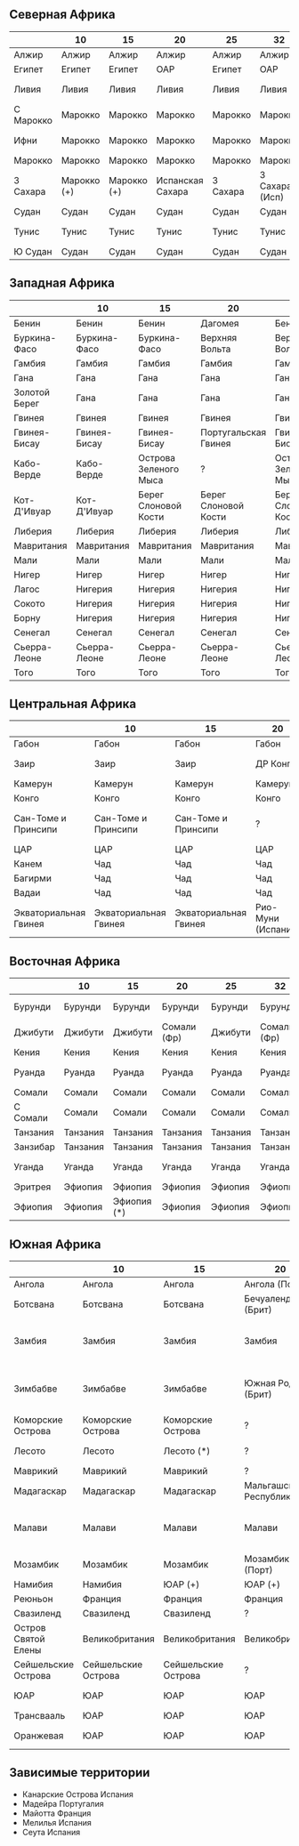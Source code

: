 ## Северная Африка

|           |10             |15             |20                 |25             |32             |38             |55             |62             |64             |...        |...            |
|-----------|---------------|---------------|-------------------|---------------|---------------|---------------|---------------|---------------|---------------|-----------|---------------|
|Алжир      |Алжир          |Алжир          |Алжир              |Алжир          |Алжир          |Алжир          |Франция        |Франция        |Франция        |Франция    |Бурбоны        |
|Египет     |Египет         |Египет         |ОАР                |Египет         |ОАР            |ОАР            |Великобритания |Великобритания |Великобритания |Османия    |Османия        |
|Ливия      |Ливия          |Ливия          |Ливия              |Ливия          |Ливия          |Ливия          |Великобритания |Италия         |Италия         |Османия    |Австро-Венгрия |
|С Марокко  |Марокко        |Марокко        |Марокко            |Марокко        |Марокко        |Марокко        |Нац. Испания   |Нац. Испания   |Респ. Испания  |Франция    |Бурбоны        |
|Ифни       |Марокко        |Марокко        |Марокко            |Марокко        |Марокко        |Ифни (Исп)     |Нац. Испания   |Нац. Испания   |Респ. Испания  |Ифни (Исп) |Бурбоны        |
|Марокко    |Марокко        |Марокко        |Марокко            |Марокко        |Марокко        |Марокко        |Франция        |Франция        |Франция        |Франция    |Бурбоны        |
|З Сахара   |Марокко (+)    |Марокко (+)    |Испанская Сахара   |З Сахара       |З Сахара (Исп) |З Сахара (Исп) |Нац. Испания   |Нац. Испания   |Респ. Испания  |-          |Бурбоны        |
|Судан      |Судан          |Судан          |Судан              |Судан          |Судан          |Судан          |Великобритания |Великобритания |Великобритания |Османия    |Османия        |
|Тунис      |Тунис          |Тунис          |Тунис              |Тунис          |Тунис          |Тунис          |Франция        |Франция        |Франция        |Османия    |Австро-Венгрия |
|Ю Судан    |Судан          |Судан          |Судан              |Судан          |Судан          |Судан          |Великобритания |Великобритания |Великобритания |Дарфур     |Османия        |

## Западная Африка

|               |10             |15                     |20                     |25                     |32                     |38                     |55             |62             |64             |...                    |...            |
|---------------|---------------|-----------------------|-----------------------|-----------------------|-----------------------|-----------------------|---------------|---------------|---------------|-----------------------|---------------|
|Бенин          |Бенин          |Бенин                  |Дагомея                |Бенин                  |Дагомея                |Франция        |Франция        |Франция        |Дагомея (Фр)           |Бурбоны        |
|Буркина-Фасо   |Буркина-Фасо   |Буркина-Фасо           |Верхняя Вольта         |Верхняя Вольта         |Верхняя Вольта         |Верхняя Вольта         |Франция        |Франция        |Франция        |-                      |Бурбоны        |
|Гамбия         |Гамбия         |Гамбия                 |Гамбия                 |Гамбия                 |Гамбия                 |Гамбия (Брит)          |Великобритания |Великобритания |Великобритания |Гамбия (Брит)          |АНР            |
|Гана           |Гана           |Гана                   |Гана                   |Гана                   |Гана                   |Гана                   |Великобритания |Великобритания |Великобритания |Ашанти                 |АНР            |
|Золотой Берег  |Гана           |Гана                   |Гана                   |Гана                   |Гана                   |Гана                   |Великобритания |Великобритания |Великобритания |Золотой Берег (Брит)   |АНР            |
|Гвинея         |Гвинея         |Гвинея                 |Гвинея                 |Гвинея                 |Гвинея                 |Гвинея                 |Франция        |Франция        |Франция        |Франция                |АНР            |
|Гвинея-Бисау   |Гвинея-Бисау   |Гвинея-Бисау           |Португальская Гвинея   |Гвинея-Бисау           |Португальская Гвинея   |Португальская Гвинея   |Португалия     |Португалия     |Португалия     |Португалия             |АНР            |
|Кабо-Верде     |Кабо-Верде     |Острова Зеленого Мыса  |?                      |Острова Зеленого Мыса  |(Португалия)           |(Португалия)           |Португалия     |Португалия     |Португалия     |Португалия             |Бурбоны        |
|Кот-Д'Ивуар    |Кот-Д'Ивуар    |Берег Слоновой Кости   |Берег Слоновой Кости   |Берег Слоновой Кости   |Берег Слоновой Кости   |Берег Слоновой Кости   |Франция        |Франция        |Франция        |(Франция)              |АНР            |
|Либерия        |Либерия        |Либерия                |Либерия                |Либерия                |Либерия                |Либерия                |Либерия        |Либерия        |Либерия        |Либерия                |АНР            |
|Мавритания     |Мавритания     |Мавритания             |Мавритания             |Мавритания             |Мавритания             |Мавритания             |Франция        |Франция        |Франция        |-                      |Бурбоны        |
|Мали           |Мали           |Мали                   |Мали                   |Мали                   |Мали                   |Мали                   |Франция        |Франция        |Франция        |-                      |Бурбоны        |
|Нигер          |Нигер          |Нигер                  |Нигер                  |Нигер                  |Нигер                  |Нигер                  |Франция        |Франция        |Франция        |-                      |Бурбоны        |
|Лагос          |Нигерия        |Нигерия                |Нигерия                |Нигерия                |Нигерия                |Нигерия                |Великобритания |Великобритания |Великобритания |Лагос (Брит)           |АНР            |
|Сокото         |Нигерия        |Нигерия                |Нигерия                |Нигерия                |Нигерия                |Нигерия                |Великобритания |Великобритания |Великобритания |Сокото                 |АНР            |
|Борну          |Нигерия        |Нигерия                |Нигерия                |Нигерия                |Нигерия                |Нигерия                |Великобритания |Великобритания |Великобритания |Борну                  |АНР            |
|Сенегал        |Сенегал        |Сенегал                |Сенегал                |Сенегал                |Сенегал                |Сенегал                |Франция        |Франция        |Франция        |Франция                |АНР            |
|Сьерра-Леоне   |Сьерра-Леоне   |Сьерра-Леоне           |Сьерра-Леоне           |Сьерра-Леоне           |Сьерра-Леоне           |Сьерра-Леоне           |Великобритания |Великобритания |Великобритания |(Великобритания)       |АНР            |
|Того           |Того           |Того                   |Того                   |Того                   |Того                   |Того                   |Франция        |Франция        |Франция        |-                      |АНР            |

## Центральная Африка

|                       |10                     |15                     |20                 |25                     |32             |38             |55             |62             |64             |...                    |...            |
|-----------------------|-----------------------|-----------------------|-------------------|-----------------------|---------------|---------------|---------------|---------------|---------------|-----------------------|---------------|
|Габон                  |Габон                  |Габон                  |Габон              |Габон                  |Габон          |Габон          |Франция        |Франция        |Франция        |-                      |АНР            |
|Заир                   |Заир                   |Заир                   |ДР Конго           |Заир                   |ДР Конго       |ДР Конго       |Бельгия        |Бельгия        |Бельгия        |Конго                  |АНР            |
|Камерун                |Камерун                |Камерун                |Камерун            |Камерун                |Камерун        |Камерун        |Франция        |Франция        |Франция        |Адамава                |АНР            |
|Конго                  |Конго                  |Конго                  |Конго              |Конго                  |Конго          |Конго          |Франция        |Франция        |Франция        |-                      |АНР            |
|Сан-Томе и Принсипи    |Сан-Томе и Принсипи    |Сан-Томе и Принсипи    |?                  |Сан-Томе и Принсипи    |?              |?              |Португалия     |Португалия     |Португалия     |Сан-Томе и Принсипи    |АНР            |
|ЦАР                    |ЦАР                    |ЦАР                    |ЦАР                |ЦАР                    |ЦАР            |ЦАР            |Франция        |Франция        |Франция        |-                      |АНР            |
|Канем                  |Чад                    |Чад                    |Чад                |Чад                    |Чад            |Чад            |Франция        |Франция        |Франция        |Канем                  |Бурбоны        |
|Багирми                |Чад                    |Чад                    |Чад                |Чад                    |Чад            |Чад            |Франция        |Франция        |Франция        |Багирми                |Бурбоны        |
|Вадаи                  |Чад                    |Чад                    |Чад                |Чад                    |Чад            |Чад            |Франция        |Франция        |Франция        |Вадаи                  |Бурбоны        |
|Экваториальная Гвинея  |Экваториальная Гвинея  |Экваториальная Гвинея  |Рио-Муни (Испания) |Экваториальная Гвинея  |Рио-Муни (Исп) |Рио-Муни (Исп) |Нац. Испания   |Нац. Испания   |Респ. Испания  |Рио-Муни (Исп)         |АНР            |

## Восточная Африка

|               |10         |15             |20             |25             |32             |38                     |55             |62             |64             |...        |...            |
|---------------|-----------|---------------|---------------|---------------|---------------|-----------------------|---------------|---------------|---------------|-----------|---------------|
|Бурунди        |Бурунди    |Бурунди        |Бурунди        |Бурунди        |Бурунди        |Руанда-Урунди(Бельг)   |Бельгия        |Бельгия        |Бельгия        |Вахума     |АНР            |
|Джибути        |Джибути    |Джибути        |Сомали (Фр)    |Джибути        |Сомали (Фр)    |Сомали (Фр)            |Франция        |Франция        |Франция        |-          |Османия        |
|Кения          |Кения      |Кения          |Кения          |Кения          |Кения          |Кения                  |Великобритания |Великобритания |Великобритания |-          |АНР            |
|Руанда         |Руанда     |Руанда         |Руанда         |Руанда         |Руанда         |Руанда-Урунди(Бельг)   |Бельгия        |Бельгия        |Бельгия        |Вахума     |АНР            |
|Сомали         |Сомали     |Сомали         |Сомали         |Сомали         |Сомали         |Сомали                 |Великобритания |Италия         |Италия         |-          |Османия        |
|С Сомали       |Сомали     |Сомали         |Сомали         |Сомали         |Сомали         |Сомали                 |Великобритания |Великобритания |Великобритания |-          |Османия        |
|Танзания       |Танзания   |Танзания       |Танзания       |Танзания       |Танзания       |Танганьика             |Великобритания |Великобритания |Великобритания |Уньямвези  |АНР            |
|Занзибар       |Танзания   |Танзания       |Танзания       |Танзания       |Танзания       |?                      |Великобритания |Великобритания |Великобритания |Занзибар   |АНР            |
|Уганда         |Уганда     |Уганда         |Уганда         |Уганда         |Уганда         |Уганда (Брит?)         |Великобритания |Великобритания |Великобритания |Вахума     |Османия        |
|Эритрея        |Эфиопия    |Эфиопия        |Эфиопия        |Эфиопия        |Эфиопия        |Эфиопия                |Великобритания |Италия         |Италия         |Эфиопия    |Османия        |
|Эфиопия        |Эфиопия    |Эфиопия (*)    |Эфиопия        |Эфиопия        |Эфиопия        |Эфиопия                |Эфиопия        |Эфиопия        |Италия         |Эфиопия    |Османия        |

## Южная Африка

|                       |10                     |15                     |20                     |25                     |32                         |38                                     |55             |62             |64             |...                    |...            |
|-----------------------|-----------------------|-----------------------|-----------------------|-----------------------|---------------------------|---------------------------------------|---------------|---------------|---------------|-----------------------|---------------|
|Ангола                 |Ангола                 |Ангола                 |Ангола (Порт)          |Ангола                 |Ангола (Порт)              |Ангола (Порт?)                         |Португалия     |Португалия     |Португалия     |Португалия             |АНР            |
|Ботсвана               |Ботсвана               |Ботсвана               |Бечуаленд (Брит)       |Ботсва                 |Ботсвана                   |Бечуаленд (Брит)                       |Великобритания |Великобритания |Великобритания |-                      |АНР            |
|Замбия                 |Замбия                 |Замбия                 |Замбия                 |Замбия                 |Замбия                     |Федерация Родезии и Ньясаленда (Брит?) |Великобритания |Великобритания |Великобритания |Лунда                  |АНР            |
|Зимбабве               |Зимбабве               |Зимбабве               |Южная Родезия (Брит)   |Южная Родезия (Брит)   |Южная Родезия (Брит)       |Федерация Родезии и Ньясаленда (Брит?) |Великобритания |Великобритания |Великобритания |-                      |АНР            |
|Коморские Острова      |Коморские Острова      |Коморские Острова      |?                      |Коморские Острова      |?                          |?                                      |?              |?              |?              |?                      |АНР            |
|Лесото                 |Лесото                 |Лесото (*)             |?                      |Лесото                 |Лесото                     |Басутоленд (Брит)                      |?              |?              |?              |?                      |АНР            |
|Маврикий               |Маврикий               |Маврикий               |?                      |Маврикий               |(Великобритания)           |?                                      |Великобритания |Великобритания |Великобритания |Великобритания         |АНР            |
|Мадагаскар             |Мадагаскар             |Мадагаскар             |Мальгашская Республика |Мадагаскар             |Малагасийская Республика   |Мальгашская Республика                 |Франция        |Франция        |Франция        |Имерина                |АНР            |
|Малави                 |Малави                 |Малави                 |Малави                 |Малави                 |Малави                     |Федерация Родезии и Ньясаленда (Брит?) |Великобритания |Великобритания |Великобритания |-                      |АНР            |
|Мозамбик               |Мозамбик               |Мозамбик               |Мозамбик (Порт)        |Мозамбик               |Мозамбик (Порт)            |Мозамбик (Порт?)                       |Португалия     |Португалия     |Португалия     |Португалия             |АНР            |
|Намибия                |Намибия                |ЮАР (+)                |ЮАР (+)                |ЮАР (+)                |ЮАР (+)                    |ЮАР (+)                                |ЮАР (+)        |ЮАР (+)        |ЮАР (+)        |-                      |АНР            |
|Реюньон                |Франция                |Франция                |Франция                |(Франция)              |Франция                    |Франция                                |Франция        |Франция        |Франция        |-                      |АНР            |
|Свазиленд              |Свазиленд              |Свазиленд              |?                      |Свазиленд              |(Великобритания)           |(Великобритания)                       |?              |?              |?              |-                      |АНР            |
|Остров Святой Елены    |Великобритания         |Великобритания         |Великобритания         |(Великобритания)       |Великобритания             |Великобритания                         |Великобритания |Великобритания |Великобритания |Великобритания         |АНР            |
|Сейшельские Острова    |Сейшельские Острова    |Сейшельские Острова    |?                      |Сейшельские Острова    |(Великобритания)           |(Великобритания)                       |Великобритания |Великобритания |Великобритания |Великобритания         |АНР            |
|ЮАР                    |ЮАР                    |ЮАР                    |ЮАР                    |ЮАР                    |ЮАР                        |ЮАР                                    |ЮАР            |ЮАР            |ЮАР            |Капская Колония (Нид)  |АНР            |
|Трансвааль             |ЮАР                    |ЮАР                    |ЮАР                    |ЮАР                    |ЮАР                        |ЮАР                                    |ЮАР            |ЮАР            |ЮАР            |Трансвааль             |АНР            |
|Оранжевая              |ЮАР                    |ЮАР                    |ЮАР                    |ЮАР                    |ЮАР                        |ЮАР                                    |ЮАР            |ЮАР            |ЮАР            |Оранжевая Респ         |АНР            |

## Зависимые территории

*   Канарские Острова                                   Испания
*   Мадейра                                             Португалия
*   Майотта                                             Франция
*   Мелилья                                             Испания
*   Сеута                                               Испания
